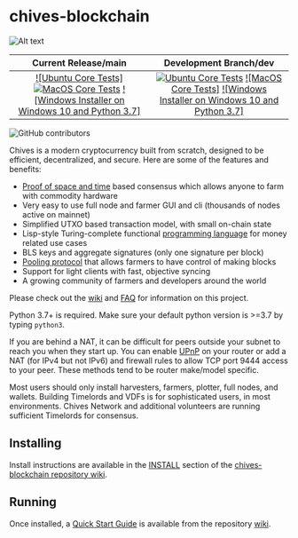# chives-blockchain

![Alt text](https://chivescoin.org/wp-content/uploads/2021/06/cropped-Chives_logo_small-2-1.png)

| Current Release/main | Development Branch/dev |
|         :---:          |          :---:         |
| [![Ubuntu Core Tests]](https://github.com/HiveProject2021/chives-blockchain/actions/workflows/build-test-ubuntu-core.yml) [![MacOS Core Tests](https://github.com/HiveProject2021/chives-blockchain/actions/workflows/build-test-macos-core.yml/badge.svg)](https://github.com/HiveProject2021/chives-blockchain/actions/workflows/build-test-macos-core.yml) [![Windows Installer on Windows 10 and Python 3.7]](https://github.com/HiveProject2021/chives-blockchain/actions/workflows/build-windows-installer.yml)  |  [![Ubuntu Core Tests](https://github.com/HiveProject2021/chives-blockchain/actions/workflows/build-test-ubuntu-core.yml/badge.svg?branch=dev)](https://github.com/HiveProject2021/chives-blockchain/actions/workflows/build-test-ubuntu-core.yml) [![MacOS Core Tests]](https://github.com/HiveProject2021/chives-blockchain/actions/workflows/build-test-macos-core.yml) [![Windows Installer on Windows 10 and Python 3.7]](https://github.com/HiveProject2021/chives-blockchain/actions/workflows/build-windows-installer.yml) |

![GitHub contributors](https://img.shields.io/github/contributors/HiveProject2021/chives-blockchain?logo=GitHub)

Chives is a modern cryptocurrency built from scratch, designed to be efficient, decentralized, and secure. Here are some of the features and benefits:
* [Proof of space and time](https://docs.google.com/document/d/1tmRIb7lgi4QfKkNaxuKOBHRmwbVlGL4f7EsBDr_5xZE/edit) based consensus which allows anyone to farm with commodity hardware
* Very easy to use full node and farmer GUI and cli (thousands of nodes active on mainnet)
* Simplified UTXO based transaction model, with small on-chain state
* Lisp-style Turing-complete functional [programming language](https://chialisp.com/) for money related use cases
* BLS keys and aggregate signatures (only one signature per block)
* [Pooling protocol](https://github.com/HiveProject2021/chives-blockchain/wiki/Pooling-User-Guide) that allows farmers to have control of making blocks
* Support for light clients with fast, objective syncing
* A growing community of farmers and developers around the world

Please check out the [wiki](https://github.com/HiveProject2021/chives-blockchain/wiki)
and [FAQ](https://github.com/HiveProject2021/chives-blockchain/wiki/FAQ) for
information on this project.

Python 3.7+ is required. Make sure your default python version is >=3.7
by typing `python3`.

If you are behind a NAT, it can be difficult for peers outside your subnet to
reach you when they start up. You can enable
[UPnP](https://www.homenethowto.com/ports-and-nat/upnp-automatic-port-forward/)
on your router or add a NAT (for IPv4 but not IPv6) and firewall rules to allow
TCP port 9444 access to your peer.
These methods tend to be router make/model specific.

Most users should only install harvesters, farmers, plotter, full nodes, and wallets.
Building Timelords and VDFs is for sophisticated users, in most environments.
Chives Network and additional volunteers are running sufficient Timelords
for consensus.

## Installing

Install instructions are available in the
[INSTALL](https://github.com/HiveProject2021/chives-blockchain/wiki/INSTALL)
section of the
[chives-blockchain repository wiki](https://github.com/HiveProject2021/chives-blockchain/wiki).

## Running

Once installed, a
[Quick Start Guide](https://github.com/HiveProject2021/chives-blockchain/wiki/Quick-Start-Guide)
is available from the repository
[wiki](https://github.com/HiveProject2021/chives-blockchain/wiki).
